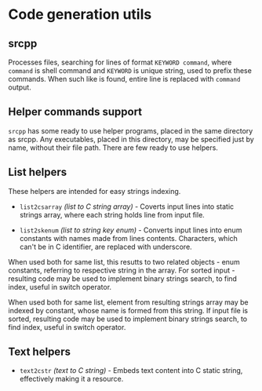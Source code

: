 Code generation utils
=====================

srcpp
------

Processes files, searching for lines of format `KEYWORD command`, where `command` is shell command and `KEYWORD` is unique string, used to prefix these commands. When such like is found, entire line is replaced with `command` output.


Helper commands support
-----------------------

`srcpp` has some ready to use helper programs, placed in the same directory as srcpp. Any executables, placed in this directory, may be specified just by name, without their file path. There are few ready to use helpers.


List helpers
------------

These helpers are intended for easy strings indexing.

- `list2csarray` *(list to C string array)* - Coverts input lines into static strings array, where each string holds line from input file.

- `list2skenum` *(list to string key enum)* - Converts input lines into enum constants with names made from lines contents. Characters, which can't be in C identifier, are replaced with underscore.

When used both for same list, this resutts to two related objects - enum constants, referring to respective string in the array. For sorted input - resulting code may be used to implement binary strings search, to find index, useful in switch operator.

When used both for same list, element from resulting strings array may be indexed by constant, whose name is formed from this string. If input file is sorted, resulting code may be used to implement binary strings search, to find index, useful in switch operator.


Text helpers
------------

- `text2cstr` *(text to C string)* - Embeds text content into C static string, effectively making it a resource.

